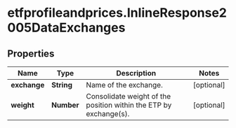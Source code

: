 # etfprofileandprices.InlineResponse2005DataExchanges

## Properties

Name | Type | Description | Notes
------------ | ------------- | ------------- | -------------
**exchange** | **String** | Name of the exchange. | [optional] 
**weight** | **Number** | Consolidate weight of the position within the ETP by exchange(s). | [optional] 


